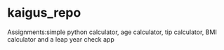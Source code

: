 # kaigus_repo
Assignments:simple python calculator, age calculator, tip calculator, BMI calculator and a leap year check app

